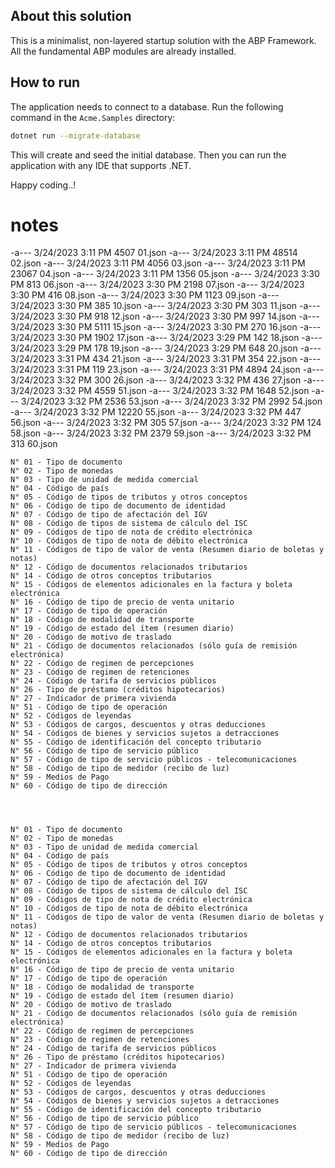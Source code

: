 ## About this solution

This is a minimalist, non-layered startup solution with the ABP Framework. All the fundamental ABP modules are already installed.

## How to run

The application needs to connect to a database. Run the following command in the `Acme.Samples` directory:

````bash
dotnet run --migrate-database
````

This will create and seed the initial database. Then you can run the application with any IDE that supports .NET.

Happy coding..!



# notes



-a---           3/24/2023  3:11 PM           4507 01.json
-a---           3/24/2023  3:11 PM          48514 02.json
-a---           3/24/2023  3:11 PM           4056 03.json
-a---           3/24/2023  3:11 PM          23067 04.json
-a---           3/24/2023  3:11 PM           1356 05.json
-a---           3/24/2023  3:30 PM            813 06.json
-a---           3/24/2023  3:30 PM           2198 07.json
-a---           3/24/2023  3:30 PM            416 08.json
-a---           3/24/2023  3:30 PM           1123 09.json
-a---           3/24/2023  3:30 PM            385 10.json
-a---           3/24/2023  3:30 PM            303 11.json
-a---           3/24/2023  3:30 PM            918 12.json
-a---           3/24/2023  3:30 PM            997 14.json
-a---           3/24/2023  3:30 PM           5111 15.json
-a---           3/24/2023  3:30 PM            270 16.json
-a---           3/24/2023  3:30 PM           1902 17.json
-a---           3/24/2023  3:29 PM            142 18.json
-a---           3/24/2023  3:29 PM            178 19.json
-a---           3/24/2023  3:29 PM            648 20.json
-a---           3/24/2023  3:31 PM            434 21.json
-a---           3/24/2023  3:31 PM            354 22.json
-a---           3/24/2023  3:31 PM            119 23.json
-a---           3/24/2023  3:31 PM           4894 24.json
-a---           3/24/2023  3:32 PM            300 26.json
-a---           3/24/2023  3:32 PM            436 27.json
-a---           3/24/2023  3:32 PM           4559 51.json
-a---           3/24/2023  3:32 PM           1648 52.json
-a---           3/24/2023  3:32 PM           2536 53.json
-a---           3/24/2023  3:32 PM           2992 54.json
-a---           3/24/2023  3:32 PM          12220 55.json
-a---           3/24/2023  3:32 PM            447 56.json
-a---           3/24/2023  3:32 PM            305 57.json
-a---           3/24/2023  3:32 PM            124 58.json
-a---           3/24/2023  3:32 PM           2379 59.json
-a---           3/24/2023  3:32 PM            313 60.json




    N° 01 - Tipo de documento
    N° 02 - Tipo de monedas
    N° 03 - Tipo de unidad de medida comercial
    N° 04 - Código de país
    N° 05 - Código de tipos de tributos y otros conceptos
    N° 06 - Código de tipo de documento de identidad
    N° 07 - Código de tipo de afectación del IGV
    N° 08 - Código de tipos de sistema de cálculo del ISC
    N° 09 - Códigos de tipo de nota de crédito electrónica
    N° 10 - Códigos de tipo de nota de débito electrónica
    N° 11 - Códigos de tipo de valor de venta (Resumen diario de boletas y notas)
    N° 12 - Código de documentos relacionados tributarios
    N° 14 - Código de otros conceptos tributarios
    N° 15 - Códigos de elementos adicionales en la factura y boleta electrónica
    N° 16 - Código de tipo de precio de venta unitario
    N° 17 - Código de tipo de operación
    N° 18 - Código de modalidad de transporte
    N° 19 - Código de estado del ítem (resumen diario)
    N° 20 - Código de motivo de traslado
    N° 21 - Código de documentos relacionados (sólo guía de remisión electrónica)
    N° 22 - Código de regimen de percepciones
    N° 23 - Código de regimen de retenciones
    N° 24 - Código de tarifa de servicios públicos
    N° 26 - Tipo de préstamo (créditos hipotecarios)
    N° 27 - Indicador de primera vivienda
    N° 51 - Código de tipo de operación
    N° 52 - Códigos de leyendas
    N° 53 - Códigos de cargos, descuentos y otras deducciones
    N° 54 - Códigos de bienes y servicios sujetos a detracciones
    N° 55 - Código de identificación del concepto tributario
    N° 56 - Código de tipo de servicio público
    N° 57 - Código de tipo de servicio públicos - telecomunicaciones
    N° 58 - Código de tipo de medidor (recibo de luz)
    N° 59 - Medios de Pago
    N° 60 - Código de tipo de dirección




    N° 01 - Tipo de documento
    N° 02 - Tipo de monedas
    N° 03 - Tipo de unidad de medida comercial
    N° 04 - Código de país
    N° 05 - Código de tipos de tributos y otros conceptos
    N° 06 - Código de tipo de documento de identidad
    N° 07 - Código de tipo de afectación del IGV
    N° 08 - Código de tipos de sistema de cálculo del ISC
    N° 09 - Códigos de tipo de nota de crédito electrónica
    N° 10 - Códigos de tipo de nota de débito electrónica
    N° 11 - Códigos de tipo de valor de venta (Resumen diario de boletas y notas)
    N° 12 - Código de documentos relacionados tributarios
    N° 14 - Código de otros conceptos tributarios
    N° 15 - Códigos de elementos adicionales en la factura y boleta electrónica
    N° 16 - Código de tipo de precio de venta unitario
    N° 17 - Código de tipo de operación
    N° 18 - Código de modalidad de transporte
    N° 19 - Código de estado del ítem (resumen diario)
    N° 20 - Código de motivo de traslado
    N° 21 - Código de documentos relacionados (sólo guía de remisión electrónica)
    N° 22 - Código de regimen de percepciones
    N° 23 - Código de regimen de retenciones
    N° 24 - Código de tarifa de servicios públicos
    N° 26 - Tipo de préstamo (créditos hipotecarios)
    N° 27 - Indicador de primera vivienda
    N° 51 - Código de tipo de operación
    N° 52 - Códigos de leyendas
    N° 53 - Códigos de cargos, descuentos y otras deducciones
    N° 54 - Códigos de bienes y servicios sujetos a detracciones
    N° 55 - Código de identificación del concepto tributario
    N° 56 - Código de tipo de servicio público
    N° 57 - Código de tipo de servicio públicos - telecomunicaciones
    N° 58 - Código de tipo de medidor (recibo de luz)
    N° 59 - Medios de Pago
    N° 60 - Código de tipo de dirección
    